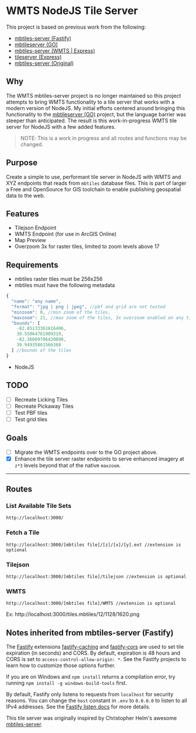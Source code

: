 # WMTS NodeJS Tile Server

This project is based on previous work from the following:

- [mbtiles-server (Fastify)](https://github.com/tobinbradley/mbtiles-server)
- [mbtileserver (GO)](https://github.com/consbio/mbtileserver)
- [mbtiles-server (WMTS | Express)](https://github.com/DenisCarriere/mbtiles-server)
- [tileserver (Express)](https://github.com/ovrdc/tileserver) 
- [mbtiles-server (Original)](https://github.com/chelm/mbtiles-server)

## Why

The WMTS mbtiles-server project is no longer maintained so this project attempts to bring WMTS functionality to  a tile server that works with a modern version of NodeJS. My initial efforts centered around bringing this functionality to the [mbtileserver (GO)](https://github.com/consbio/mbtileserver) project, but the language barrier was steeper than anticipated. The result is this work-in-progress WMTS tile server for NodeJS with a few added features.

> NOTE: This is a work in progress and all routes and functions may be changed.

## Purpose

Create a simple to use, performant tile server in NodeJS with WMTS and XYZ endpoints that reads from `mbtiles` database files. This is part of larger a Free and OpenSource for GIS toolchain to enable publishing geospatial data to the web.

## Features

- Tilejson Endpoint
- WMTS Endpoint (for use in ArcGIS Online)
- Map Preview
- Overzoom 3x for raster tiles, limited to zoom levels above 17

## Requirements

- mbtiles raster tiles must be 256x256
- mbtiles must have the following metadata 

```JavaScript
{
  "name": "any name",
  "format": "jpg | png | jpeg", //pbf and grid are not tested
  "minzoom": 0, //min zoom of the tiles,
  "maxzoom": 21, //max zoom of the tiles, 3x overzoom enabled on any tiles with a maxzoom > 16
  "bounds": [
    -82.85133361816406,
    39.55064761909319,
    -82.36089706420898,
    39.94935861566368
  ] //bounds of the tiles
}
```
- NodeJS


## TODO

- [ ] Recreate Licking Tiles
- [ ] Recreate Pickaway Tiles
- [ ] Test PBF tiles
- [ ] Test grid tiles

## Goals

- [ ] Migrate the WMTS endpoints over to the GO project above.
- [X] Enhance the tile server raster endpoints to serve enhanced imagery at `z*3` levels beyond that of the native `maxzoom`.

---

## Routes

### List Available Tile Sets

```text
http://localhost:3000/
```

### Fetch a Tile

```text
http://localhost:3000/[mbtiles file]/[z]/[x]/[y].ext //extension is optional
```

### Tilejson

```text
http://localhost:3000/[mbtiles file]/tilejson //extension is optional
```

### WMTS

```text
http://localhost:3000/[mbtiles file]/WMTS //extension is optional
```

Ex: http://localhost:3000/tiles.mbtiles/12/1128/1620.png

## Notes inherited from mbtiles-server (Fastify)

The [Fastify](https://www.fastify.io/) extensions [fastify-caching](https://github.com/fastify/fastify-caching) and [fastify-cors](https://github.com/fastify/fastify-cors) are used to set tile expiration (in seconds) and CORS. By default, expiration is 48 hours and CORS is set to `access-control-allow-origin: *`. See the Fastify projects to learn how to customize those options further.

If you are on Windows and `npm install` returns a compilation error, try running `npm install -g windows-build-tools` first.

By default, Fastify only listens to requests from `localhost` for security reasons. You can change the `host` constant in `.env` to `0.0.0.0` to listen to all IPv4 addresses. See the [Fastify listen docs](https://www.fastify.io/docs/latest/Server/#listen) for more details.

This tile server was originally inspired by Christopher Helm's awesome [mbtiles-server](https://github.com/chelm/mbtiles-server).